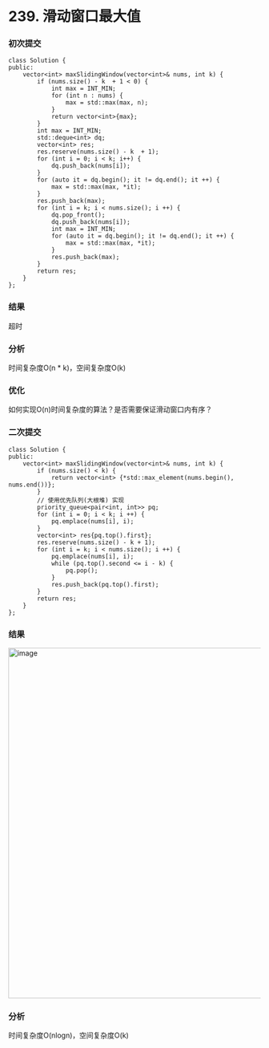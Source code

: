 # 239. 滑动窗口最大值

### 初次提交
```
class Solution {
public:
    vector<int> maxSlidingWindow(vector<int>& nums, int k) {
        if (nums.size() - k  + 1 < 0) {
            int max = INT_MIN;
            for (int n : nums) {
                max = std::max(max, n);
            }
            return vector<int>{max};
        }
        int max = INT_MIN;
        std::deque<int> dq;
        vector<int> res;
        res.reserve(nums.size() - k  + 1);
        for (int i = 0; i < k; i++) {
            dq.push_back(nums[i]);
        }
        for (auto it = dq.begin(); it != dq.end(); it ++) {
            max = std::max(max, *it);
        }
        res.push_back(max);
        for (int i = k; i < nums.size(); i ++) {
            dq.pop_front();
            dq.push_back(nums[i]);
            int max = INT_MIN;
            for (auto it = dq.begin(); it != dq.end(); it ++) {
                max = std::max(max, *it);
            }
            res.push_back(max);
        }
        return res;
    }
};
```
### 结果
超时
### 分析

时间复杂度O(n * k)，空间复杂度O(k)
### 优化
如何实现O(n)时间复杂度的算法？是否需要保证滑动窗口内有序？

### 二次提交
```
class Solution {
public:
    vector<int> maxSlidingWindow(vector<int>& nums, int k) {
        if (nums.size() < k) {
            return vector<int> {*std::max_element(nums.begin(), nums.end())};
        }
        // 使用优先队列(大根堆) 实现
        priority_queue<pair<int, int>> pq;
        for (int i = 0; i < k; i ++) {
            pq.emplace(nums[i], i);
        }
        vector<int> res{pq.top().first};
        res.reserve(nums.size() - k + 1);
        for (int i = k; i < nums.size(); i ++) {
            pq.emplace(nums[i], i);
            while (pq.top().second <= i - k) {
                pq.pop();
            }
            res.push_back(pq.top().first);
        }
        return res;
    }
};
```

### 结果
<img width="827" height="699" alt="image" src="https://github.com/user-attachments/assets/82900b74-c0e5-401c-944e-c07fc8213419" />

### 分析
时间复杂度O(nlogn)，空间复杂度O(k)

